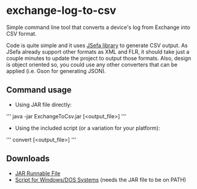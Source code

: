 # exchange-log-to-csv
Simple command line tool that converts a device's log from Exchange into CSV format.

Code is quite simple and it uses [JSefa library](http://jsefa.sourceforge.net/) to generate CSV output. As JSefa already support other formats as XML and FLR, it should take just a couple minutes to update the project to output those formats. Also, design is object oriented so, you could use any other converters that can be applied (i.e. Gson for generating JSON).

## Command usage

* Using JAR file directly:

'''
java -jar ExchangeToCsv.jar <input-file> [<output_file>]
'''

* Using the included script (or a variation for your platform):

'''
convert <input-file> [<output_file>]
'''

## Downloads

* [JAR Runnable File](https://github.com/luixal/exchange-log-to-csv/blob/master/downloads/ExchangeToCsv.rar)
* [Script for Windows/DOS Systems](https://github.com/luixal/exchange-log-to-csv/blob/master/downloads/convert.bat) (needs the JAR file to be on PATH)

